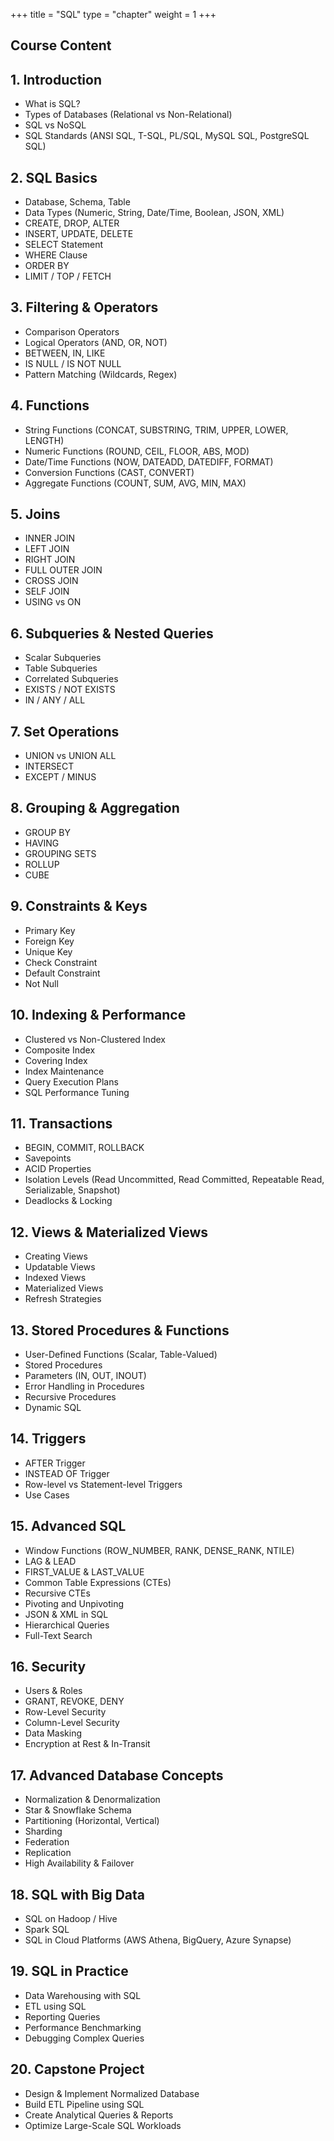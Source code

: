 +++
title = "SQL"
type = "chapter"
weight = 1
+++

## Course Content

## 1. Introduction
- What is SQL?
- Types of Databases (Relational vs Non-Relational)
- SQL vs NoSQL
- SQL Standards (ANSI SQL, T-SQL, PL/SQL, MySQL SQL, PostgreSQL SQL)

## 2. SQL Basics
- Database, Schema, Table
- Data Types (Numeric, String, Date/Time, Boolean, JSON, XML)
- CREATE, DROP, ALTER
- INSERT, UPDATE, DELETE
- SELECT Statement
- WHERE Clause
- ORDER BY
- LIMIT / TOP / FETCH

## 3. Filtering & Operators
- Comparison Operators
- Logical Operators (AND, OR, NOT)
- BETWEEN, IN, LIKE
- IS NULL / IS NOT NULL
- Pattern Matching (Wildcards, Regex)

## 4. Functions
- String Functions (CONCAT, SUBSTRING, TRIM, UPPER, LOWER, LENGTH)
- Numeric Functions (ROUND, CEIL, FLOOR, ABS, MOD)
- Date/Time Functions (NOW, DATEADD, DATEDIFF, FORMAT)
- Conversion Functions (CAST, CONVERT)
- Aggregate Functions (COUNT, SUM, AVG, MIN, MAX)

## 5. Joins
- INNER JOIN
- LEFT JOIN
- RIGHT JOIN
- FULL OUTER JOIN
- CROSS JOIN
- SELF JOIN
- USING vs ON

## 6. Subqueries & Nested Queries
- Scalar Subqueries
- Table Subqueries
- Correlated Subqueries
- EXISTS / NOT EXISTS
- IN / ANY / ALL

## 7. Set Operations
- UNION vs UNION ALL
- INTERSECT
- EXCEPT / MINUS

## 8. Grouping & Aggregation
- GROUP BY
- HAVING
- GROUPING SETS
- ROLLUP
- CUBE

## 9. Constraints & Keys
- Primary Key
- Foreign Key
- Unique Key
- Check Constraint
- Default Constraint
- Not Null

## 10. Indexing & Performance
- Clustered vs Non-Clustered Index
- Composite Index
- Covering Index
- Index Maintenance
- Query Execution Plans
- SQL Performance Tuning

## 11. Transactions
- BEGIN, COMMIT, ROLLBACK
- Savepoints
- ACID Properties
- Isolation Levels (Read Uncommitted, Read Committed, Repeatable Read, Serializable, Snapshot)
- Deadlocks & Locking

## 12. Views & Materialized Views
- Creating Views
- Updatable Views
- Indexed Views
- Materialized Views
- Refresh Strategies

## 13. Stored Procedures & Functions
- User-Defined Functions (Scalar, Table-Valued)
- Stored Procedures
- Parameters (IN, OUT, INOUT)
- Error Handling in Procedures
- Recursive Procedures
- Dynamic SQL

## 14. Triggers
- AFTER Trigger
- INSTEAD OF Trigger
- Row-level vs Statement-level Triggers
- Use Cases

## 15. Advanced SQL
- Window Functions (ROW_NUMBER, RANK, DENSE_RANK, NTILE)
- LAG & LEAD
- FIRST_VALUE & LAST_VALUE
- Common Table Expressions (CTEs)
- Recursive CTEs
- Pivoting and Unpivoting
- JSON & XML in SQL
- Hierarchical Queries
- Full-Text Search

## 16. Security
- Users & Roles
- GRANT, REVOKE, DENY
- Row-Level Security
- Column-Level Security
- Data Masking
- Encryption at Rest & In-Transit

## 17. Advanced Database Concepts
- Normalization & Denormalization
- Star & Snowflake Schema
- Partitioning (Horizontal, Vertical)
- Sharding
- Federation
- Replication
- High Availability & Failover

## 18. SQL with Big Data
- SQL on Hadoop / Hive
- Spark SQL
- SQL in Cloud Platforms (AWS Athena, BigQuery, Azure Synapse)

## 19. SQL in Practice
- Data Warehousing with SQL
- ETL using SQL
- Reporting Queries
- Performance Benchmarking
- Debugging Complex Queries

## 20. Capstone Project
- Design & Implement Normalized Database
- Build ETL Pipeline using SQL
- Create Analytical Queries & Reports
- Optimize Large-Scale SQL Workloads
